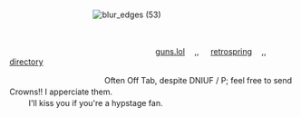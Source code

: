 

ㅤ ㅤ ㅤ ㅤ ㅤ ㅤ ㅤ ㅤ ㅤ ㅤ ㅤ ㅤ ㅤ ㅤ ㅤ ㅤ ㅤ ㅤ ㅤ ㅤ ㅤ ㅤ ㅤ ㅤ ㅤ ㅤ ㅤ ㅤ ㅤ ㅤ ㅤ ㅤ ㅤ ㅤ ㅤ ㅤ ㅤ ㅤ ㅤ ㅤ ㅤ ㅤ ㅤ ㅤ ㅤ ㅤ ㅤ ㅤ ㅤ ㅤ ㅤ ㅤ ㅤ ㅤ ㅤ ㅤ ㅤ ㅤ ㅤ ㅤ ㅤ ㅤ ㅤ ㅤ ㅤ ㅤ ㅤ ㅤ ㅤ ㅤ ㅤ ㅤ ㅤ ㅤ ㅤ ㅤ ㅤ ㅤ ㅤ ㅤ ㅤ ㅤ ㅤ ㅤ ㅤ ㅤ ㅤ ㅤ ㅤ ㅤ ㅤ ㅤ ㅤ ㅤ ㅤ ㅤ ㅤ ㅤ ㅤ![blur_edges (53)](https://github.com/user-attachments/assets/82002d4f-548e-4660-bb58-95bc2fe04e13)

                       ㅤ ㅤ ㅤ ㅤ ㅤ ㅤ ㅤ ㅤ ㅤ ㅤ ㅤ ㅤ ㅤ 



ㅤㅤㅤㅤㅤㅤㅤㅤㅤㅤㅤㅤㅤㅤㅤㅤㅤㅤㅤㅤ[guns.lol](https://guns.lol/helterspider)ㅤ  ,, ㅤ [retrospring](https://retrospring.net/@tuxam)ㅤ ,,ㅤ [directory](https://rentry.co/d4)

ㅤㅤㅤㅤㅤㅤㅤㅤㅤㅤㅤㅤㅤOften Off Tab,  despite DNIUF / P;  feel free to send Crowns!! I apperciate them.
                   ㅤ ㅤ ㅤ ㅤ ㅤ ㅤ ㅤ ㅤ 
                   ㅤ ㅤ ㅤ ㅤ ㅤ ㅤ ㅤ ㅤ ㅤ ㅤ ㅤ ㅤ ㅤ I'll kiss you if you're a hypstage fan.
ㅤㅤㅤㅤㅤㅤㅤㅤㅤㅤㅤㅤㅤㅤㅤ
